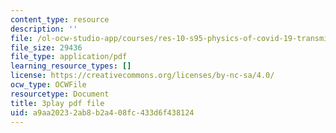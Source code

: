 ```yaml
---
content_type: resource
description: ''
file: /ol-ocw-studio-app/courses/res-10-s95-physics-of-covid-19-transmission-fall-2020/a9aa20232ab8b2a408fc433d6f438124_ZqEKYbzgz4s.pdf
file_size: 29436
file_type: application/pdf
learning_resource_types: []
license: https://creativecommons.org/licenses/by-nc-sa/4.0/
ocw_type: OCWFile
resourcetype: Document
title: 3play pdf file
uid: a9aa2023-2ab8-b2a4-08fc-433d6f438124
---
```

